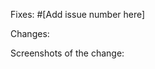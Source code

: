 Fixes: #[Add issue number here]

Changes:

<!-- Add here what changes were made in this pull request and if possible provide links showcasing the changes. -->

Screenshots of the change:

<!-- Add screenshots depicting the changes. -->
